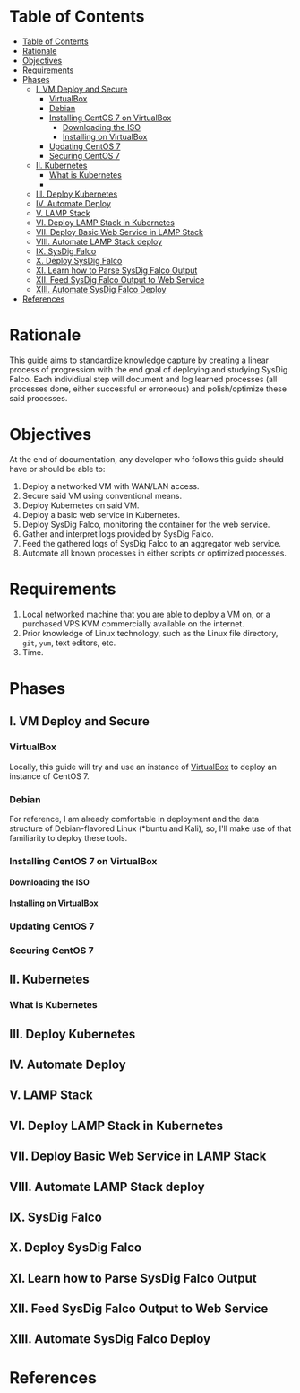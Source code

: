 [tags]: <> (linux, sysdig, falco, security)

# Table of Contents
- [Table of Contents](#table-of-contents)
- [Rationale](#rationale)
- [Objectives](#objectives)
- [Requirements](#requirements)
- [Phases](#phases)
  - [I. VM Deploy and Secure](#i-vm-deploy-and-secure)
    - [VirtualBox](#virtualbox)
    - [Debian](#debian)
    - [Installing CentOS 7 on VirtualBox](#installing-centos-7-on-virtualbox)
      - [Downloading the ISO](#downloading-the-iso)
      - [Installing on VirtualBox](#installing-on-virtualbox)
    - [Updating CentOS 7](#updating-centos-7)
    - [Securing CentOS 7](#securing-centos-7)
  - [II. Kubernetes](#ii-kubernetes)
    - [What is Kubernetes](#what-is-kubernetes)
    - [](#)
  - [III. Deploy Kubernetes](#iii-deploy-kubernetes)
  - [IV. Automate Deploy](#iv-automate-deploy)
  - [V. LAMP Stack](#v-lamp-stack)
  - [VI. Deploy LAMP Stack in Kubernetes](#vi-deploy-lamp-stack-in-kubernetes)
  - [VII. Deploy Basic Web Service in LAMP Stack](#vii-deploy-basic-web-service-in-lamp-stack)
  - [VIII. Automate LAMP Stack deploy](#viii-automate-lamp-stack-deploy)
  - [IX. SysDig Falco](#ix-sysdig-falco)
  - [X. Deploy SysDig Falco](#x-deploy-sysdig-falco)
  - [XI. Learn how to Parse SysDig Falco Output](#xi-learn-how-to-parse-sysdig-falco-output)
  - [XII. Feed SysDig Falco Output to Web Service](#xii-feed-sysdig-falco-output-to-web-service)
  - [XIII. Automate SysDig Falco Deploy](#xiii-automate-sysdig-falco-deploy)
- [References](#references)

# Rationale

This guide aims to standardize knowledge capture by creating a linear process of progression with the end goal of deploying and studying SysDig Falco. Each individiual step will document and log learned processes (all processes done, either successful or erroneous) and polish/optimize these said processes.

# Objectives

At the end of documentation, any developer who follows this guide should have or should be able to:

1. Deploy a networked VM with WAN/LAN access.
2. Secure said VM using conventional means.
3. Deploy Kubernetes on said VM.
4. Deploy a basic web service in Kubernetes.
5. Deploy SysDig Falco, monitoring the container for the web service.
6. Gather and interpret logs provided by SysDig Falco.
7. Feed the gathered logs of SysDig Falco to an aggregator web service.
8. Automate all known processes in either scripts or optimized processes.

# Requirements

1. Local networked machine that you are able to deploy a VM on, or a purchased VPS KVM commercially available on the internet.
2. Prior knowledge of Linux technology, such as the Linux file directory, `git`, `yum`, text editors, etc.
3. Time.

# Phases

## I. VM Deploy and Secure

### VirtualBox
Locally, this guide will try and use an instance of [VirtualBox](https://www.virtualbox.org/) to deploy an instance of CentOS 7.

### Debian

For reference, I am already comfortable in deployment and the data structure of Debian-flavored Linux (*buntu and Kali), so, I'll make use of that familiarity to deploy these tools.

### Installing CentOS 7 on VirtualBox

#### Downloading the ISO

#### Installing on VirtualBox

### Updating CentOS 7

### Securing CentOS 7

## II. Kubernetes

### What is Kubernetes

### 

## III. Deploy Kubernetes

## IV. Automate Deploy

## V. LAMP Stack

## VI. Deploy LAMP Stack in Kubernetes

## VII. Deploy Basic Web Service in LAMP Stack

## VIII. Automate LAMP Stack deploy

## IX. SysDig Falco

## X. Deploy SysDig Falco

## XI. Learn how to Parse SysDig Falco Output

## XII. Feed SysDig Falco Output to Web Service

## XIII. Automate SysDig Falco Deploy

# References
